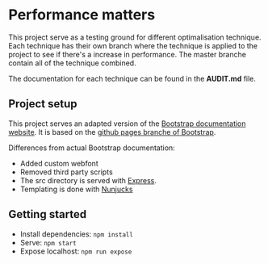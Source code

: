 # Performance matters
This project serve as a testing ground for different optimalisation technique. Each technique has their own branch where the technique is applied to the project to see if there's a increase in performance. The master branche contain all of the technique combined. 

The documentation for each technique can be found in the __AUDIT.md__ file.

## Project setup

This project serves an adapted version of the [Bootstrap documentation website](http://getbootstrap.com/). It is based on the [github pages branche of Bootstrap](https://github.com/twbs/bootstrap/tree/gh-pages). 

Differences from actual Bootstrap documentation:

- Added custom webfont
- Removed third party scripts
- The src directory is served with [Express](https://expressjs.com/).
- Templating is done with [Nunjucks](https://mozilla.github.io/nunjucks/)

## Getting started

- Install dependencies: `npm install`
- Serve: `npm start`
- Expose localhost: `npm run expose`